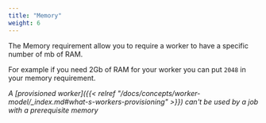 ```yaml
---
title: "Memory"
weight: 6
---
```


The Memory requirement allow you to require a worker to have a specific number of mb of RAM.

For example if you need 2Gb of RAM for your worker you can put `2048` in your memory requirement.

*A [provisioned worker]({{< relref "/docs/concepts/worker-model/_index.md#what-s-workers-provisioning" >}}) can't be used by a job with a prerequisite memory*